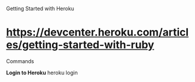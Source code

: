 Getting Started with Heroku

# https://devcenter.heroku.com/articles/getting-started-with-ruby

Commands

**Login to Heroku**
heroku login


